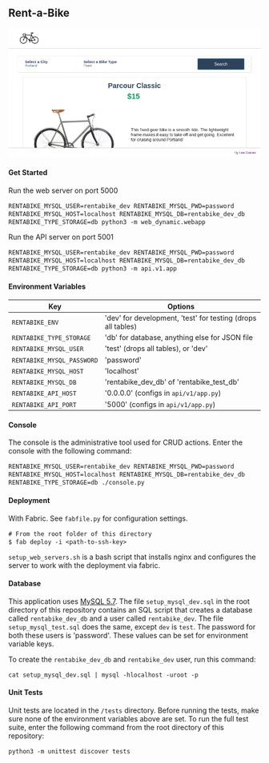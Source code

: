 ## Rent-a-Bike
![screenshot](screenshot.png)

#### Get Started
Run the web server on port 5000
```
RENTABIKE_MYSQL_USER=rentabike_dev RENTABIKE_MYSQL_PWD=password RENTABIKE_MYSQL_HOST=localhost RENTABIKE_MYSQL_DB=rentabike_dev_db RENTABIKE_TYPE_STORAGE=db python3 -m web_dynamic.webapp
```
Run the API server on port 5001
```
RENTABIKE_MYSQL_USER=rentabike_dev RENTABIKE_MYSQL_PWD=password RENTABIKE_MYSQL_HOST=localhost RENTABIKE_MYSQL_DB=rentabike_dev_db RENTABIKE_TYPE_STORAGE=db python3 -m api.v1.app
```

#### Environment Variables
Key | Options
--- | ---
`RENTABIKE_ENV` | 'dev' for development, 'test' for testing (drops all tables)
`RENTABIKE_TYPE_STORAGE` | 'db' for database, anything else for JSON file
`RENTABIKE_MYSQL_USER` | 'test' (drops all tables), or 'dev'
`RENTABIKE_MYSQL_PASSWORD` | 'password'
`RENTABIKE_MYSQL_HOST` | 'localhost'
`RENTABIKE_MYSQL_DB` | 'rentabike_dev_db' of 'rentabike_test_db'
`RENTABIKE_API_HOST` | '0.0.0.0' (configs in `api/v1/app.py`)
`RENTABIKE_API_PORT` | '5000' (configs in `api/v1/app.py`)

#### Console
The console is the administrative tool used for CRUD actions. Enter the console
with the following command:
```
RENTABIKE_MYSQL_USER=rentabike_dev RENTABIKE_MYSQL_PWD=password RENTABIKE_MYSQL_HOST=localhost RENTABIKE_MYSQL_DB=rentabike_dev_db RENTABIKE_TYPE_STORAGE=db ./console.py
```

#### Deployment
With Fabric. See `fabfile.py` for configuration settings.
```
# From the root folder of this directory
$ fab deploy -i <path-to-ssh-key>
```
`setup_web_servers.sh` is a bash script that installs nginx and configures the
server to work with the deployment via fabric.

#### Database
This application uses [MySQL 5.7](https://dev.mysql.com/doc/relnotes/mysql/5.7/en/). The file `setup_mysql_dev.sql` in the root
directory of this repository contains an SQL script that creates a database
called `rentabike_dev_db` and a user called `rentabike_dev`. The file
`setup_mysql_test.sql` does the same, except `dev` is `test`. The password for
both these users is 'password'. These values can be set for environment variable
keys.

To create the `rentabike_dev_db` and `rentabike_dev` user, run this command:
```
cat setup_mysql_dev.sql | mysql -hlocalhost -uroot -p
```

#### Unit Tests
Unit tests are located in the `/tests` directory. Before running the tests, make
sure none of the environment variables above are set. To run the full test suite,
enter the following command from the root directory of this repository:

```
python3 -m unittest discover tests
```
